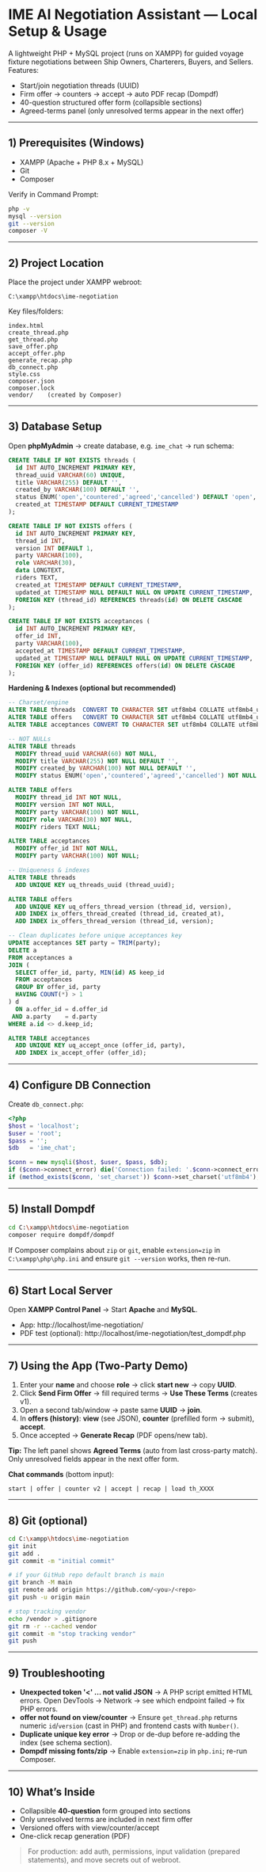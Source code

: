 # IME AI Negotiation Assistant — Local Setup & Usage

A lightweight PHP + MySQL project (runs on XAMPP) for guided voyage fixture negotiations between Ship Owners, Charterers, Buyers, and Sellers. Features:

- Start/join negotiation threads (UUID)
- Firm offer → counters → accept → auto PDF recap (Dompdf)
- 40-question structured offer form (collapsible sections)
- Agreed-terms panel (only unresolved terms appear in the next offer)

---

## 1) Prerequisites (Windows)
- XAMPP (Apache + PHP 8.x + MySQL)
- Git
- Composer

Verify in Command Prompt:
```bash
php -v
mysql --version
git --version
composer -V
```

---

## 2) Project Location
Place the project under XAMPP webroot:
```
C:\xampp\htdocs\ime-negotiation
```
Key files/folders:
```
index.html
create_thread.php
get_thread.php
save_offer.php
accept_offer.php
generate_recap.php
db_connect.php
style.css
composer.json
composer.lock
vendor/    (created by Composer)
```

---

## 3) Database Setup
Open **phpMyAdmin** → create database, e.g. `ime_chat` → run schema:

```sql
CREATE TABLE IF NOT EXISTS threads (
  id INT AUTO_INCREMENT PRIMARY KEY,
  thread_uuid VARCHAR(60) UNIQUE,
  title VARCHAR(255) DEFAULT '',
  created_by VARCHAR(100) DEFAULT '',
  status ENUM('open','countered','agreed','cancelled') DEFAULT 'open',
  created_at TIMESTAMP DEFAULT CURRENT_TIMESTAMP
);

CREATE TABLE IF NOT EXISTS offers (
  id INT AUTO_INCREMENT PRIMARY KEY,
  thread_id INT,
  version INT DEFAULT 1,
  party VARCHAR(100),
  role VARCHAR(30),
  data LONGTEXT,
  riders TEXT,
  created_at TIMESTAMP DEFAULT CURRENT_TIMESTAMP,
  updated_at TIMESTAMP NULL DEFAULT NULL ON UPDATE CURRENT_TIMESTAMP,
  FOREIGN KEY (thread_id) REFERENCES threads(id) ON DELETE CASCADE
);

CREATE TABLE IF NOT EXISTS acceptances (
  id INT AUTO_INCREMENT PRIMARY KEY,
  offer_id INT,
  party VARCHAR(100),
  accepted_at TIMESTAMP DEFAULT CURRENT_TIMESTAMP,
  updated_at TIMESTAMP NULL DEFAULT NULL ON UPDATE CURRENT_TIMESTAMP,
  FOREIGN KEY (offer_id) REFERENCES offers(id) ON DELETE CASCADE
);
```

**Hardening & Indexes (optional but recommended)**
```sql
-- Charset/engine
ALTER TABLE threads  CONVERT TO CHARACTER SET utf8mb4 COLLATE utf8mb4_unicode_ci;
ALTER TABLE offers   CONVERT TO CHARACTER SET utf8mb4 COLLATE utf8mb4_unicode_ci;
ALTER TABLE acceptances CONVERT TO CHARACTER SET utf8mb4 COLLATE utf8mb4_unicode_ci;

-- NOT NULLs
ALTER TABLE threads 
  MODIFY thread_uuid VARCHAR(60) NOT NULL,
  MODIFY title VARCHAR(255) NOT NULL DEFAULT '',
  MODIFY created_by VARCHAR(100) NOT NULL DEFAULT '',
  MODIFY status ENUM('open','countered','agreed','cancelled') NOT NULL DEFAULT 'open';

ALTER TABLE offers
  MODIFY thread_id INT NOT NULL,
  MODIFY version INT NOT NULL,
  MODIFY party VARCHAR(100) NOT NULL,
  MODIFY role VARCHAR(30) NOT NULL,
  MODIFY riders TEXT NULL;

ALTER TABLE acceptances
  MODIFY offer_id INT NOT NULL,
  MODIFY party VARCHAR(100) NOT NULL;

-- Uniqueness & indexes
ALTER TABLE threads
  ADD UNIQUE KEY uq_threads_uuid (thread_uuid);

ALTER TABLE offers
  ADD UNIQUE KEY uq_offers_thread_version (thread_id, version),
  ADD INDEX ix_offers_thread_created (thread_id, created_at),
  ADD INDEX ix_offers_thread_version (thread_id, version);

-- Clean duplicates before unique acceptances key
UPDATE acceptances SET party = TRIM(party);
DELETE a
FROM acceptances a
JOIN (
  SELECT offer_id, party, MIN(id) AS keep_id
  FROM acceptances
  GROUP BY offer_id, party
  HAVING COUNT(*) > 1
) d
  ON a.offer_id = d.offer_id
 AND a.party    = d.party
WHERE a.id <> d.keep_id;

ALTER TABLE acceptances
  ADD UNIQUE KEY uq_accept_once (offer_id, party),
  ADD INDEX ix_accept_offer (offer_id);
```

---

## 4) Configure DB Connection
Create `db_connect.php`:
```php
<?php
$host = 'localhost';
$user = 'root';
$pass = '';
$db   = 'ime_chat';

$conn = new mysqli($host, $user, $pass, $db);
if ($conn->connect_error) die('Connection failed: '.$conn->connect_error);
if (method_exists($conn, 'set_charset')) $conn->set_charset('utf8mb4');
```

---

## 5) Install Dompdf
```bash
cd C:\xampp\htdocs\ime-negotiation
composer require dompdf/dompdf
```
If Composer complains about `zip` or `git`, enable `extension=zip` in `C:\xampp\php\php.ini` and ensure `git --version` works, then re-run.

---

## 6) Start Local Server
Open **XAMPP Control Panel** → Start **Apache** and **MySQL**.
- App: http://localhost/ime-negotiation/
- PDF test (optional): http://localhost/ime-negotiation/test_dompdf.php

---

## 7) Using the App (Two-Party Demo)
1) Enter your **name** and choose **role** → click **start new** → copy **UUID**.
2) Click **Send Firm Offer** → fill required terms → **Use These Terms** (creates v1).
3) Open a second tab/window → paste same **UUID** → **join**.
4) In **offers (history)**: **view** (see JSON), **counter** (prefilled form → submit), **accept**.
5) Once accepted → **Generate Recap** (PDF opens/new tab).

**Tip:** The left panel shows **Agreed Terms** (auto from last cross-party match). Only unresolved fields appear in the next offer form.

**Chat commands** (bottom input):
```
start | offer | counter v2 | accept | recap | load th_XXXX
```

---

## 8) Git (optional)
```bash
cd C:\xampp\htdocs\ime-negotiation
git init
git add .
git commit -m "initial commit"

# if your GitHub repo default branch is main
git branch -M main
git remote add origin https://github.com/<you>/<repo>
git push -u origin main

# stop tracking vendor
echo /vendor > .gitignore
git rm -r --cached vendor
git commit -m "stop tracking vendor"
git push
```

---

## 9) Troubleshooting
- **Unexpected token '<' ... not valid JSON** → A PHP script emitted HTML errors. Open DevTools → Network → see which endpoint failed → fix PHP errors.
- **offer not found on view/counter** → Ensure `get_thread.php` returns numeric `id`/`version` (cast in PHP) and frontend casts with `Number()`.
- **Duplicate unique key error** → Drop or de-dup before re-adding the index (see schema section).
- **Dompdf missing fonts/zip** → Enable `extension=zip` in `php.ini`; re-run Composer.

---

## 10) What’s Inside
- Collapsible **40-question** form grouped into sections
- Only unresolved terms are included in next firm offer
- Versioned offers with view/counter/accept
- One-click recap generation (PDF)

> For production: add auth, permissions, input validation (prepared statements), and move secrets out of webroot.
